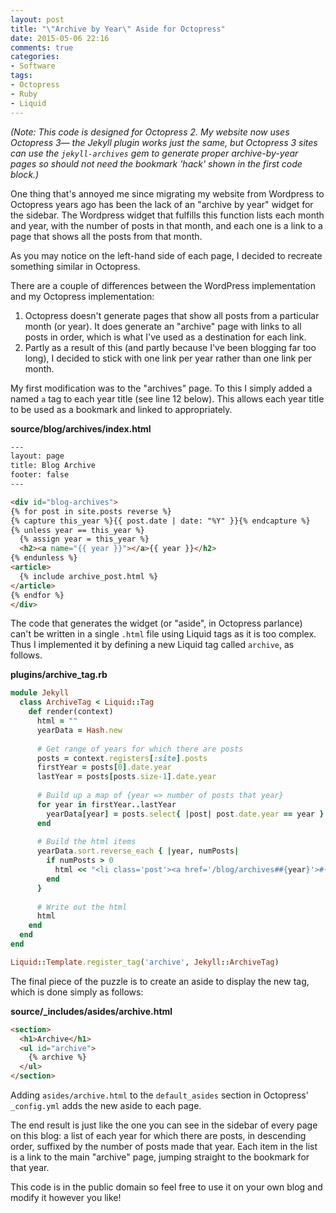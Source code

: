 ```yaml
---
layout: post
title: "\"Archive by Year\" Aside for Octopress"
date: 2015-05-06 22:16
comments: true
categories: 
- Software
tags:
- Octopress
- Ruby
- Liquid
---
```


*(Note: This code is designed for Octopress 2. My website now uses Octopress 3&mdash; the Jekyll plugin works just the same, but Octopress 3 sites can use the `jekyll-archives` gem to generate proper archive-by-year pages so should not need the bookmark 'hack' shown in the first code block.)*

One thing that's annoyed me since migrating my website from Wordpress to Octopress years ago has been the lack of an "archive by year" widget for the sidebar. The Wordpress widget that fulfills this function lists each month and year, with the number of posts in that month, and each one is a link to a page that shows all the posts from that month.

As you may notice on the left-hand side of each page, I decided to recreate something similar in Octopress.

There are a couple of differences between the WordPress implementation and my Octopress implementation:

1. Octopress doesn't generate pages that show all posts from a particular month (or year). It does generate an "archive" page with links to all posts in order, which is what I've used as a destination for each link.
2. Partly as a result of this (and partly because I've been blogging far too long), I decided to stick with one link per year rather than one link per month.

My first modification was to the "archives" page. To this I simply added a named `a` tag to each year title (see line 12 below). This allows each year title to be used as a bookmark and linked to appropriately.

**source/blog/archives/index.html**

```html
---
layout: page
title: Blog Archive
footer: false
---

<div id="blog-archives">
{% for post in site.posts reverse %}
{% capture this_year %}{{ post.date | date: "%Y" }}{% endcapture %}
{% unless year == this_year %}
  {% assign year = this_year %}
  <h2><a name="{{ year }}"></a>{{ year }}</h2>
{% endunless %}
<article>
  {% include archive_post.html %}
</article>
{% endfor %}
</div>
```

The code that generates the widget (or "aside", in Octopress parlance) can't be written in a single `.html` file using Liquid tags as it is too complex. Thus I implemented it by defining a new Liquid tag called `archive`, as follows.

**plugins/archive_tag.rb**

```ruby
module Jekyll
  class ArchiveTag < Liquid::Tag
    def render(context)
      html = ""
      yearData = Hash.new
      
      # Get range of years for which there are posts
      posts = context.registers[:site].posts
      firstYear = posts[0].date.year
      lastYear = posts[posts.size-1].date.year
      
      # Build up a map of {year => number of posts that year}
      for year in firstYear..lastYear
        yearData[year] = posts.select{ |post| post.date.year == year }.size
      end
      
      # Build the html items
      yearData.sort.reverse_each { |year, numPosts|
        if numPosts > 0
          html << "<li class='post'><a href='/blog/archives##{year}'>#{year} (#{numPosts})</a></li>"
        end
      }
      
      # Write out the html
      html
    end
  end
end

Liquid::Template.register_tag('archive', Jekyll::ArchiveTag)
```

The final piece of the puzzle is to create an aside to display the new tag, which is done simply as follows:

**source/_includes/asides/archive.html**

```html
<section>
  <h1>Archive</h1>
  <ul id="archive">
    {% archive %}
  </ul>
</section>
```

Adding `asides/archive.html` to the `default_asides` section in Octopress' `_config.yml` adds the new aside to each page.

The end result is just like the one you can see in the sidebar of every page on this blog: a list of each year for which there are posts, in descending order, suffixed by the number of posts made that year. Each item in the list is a link to the main "archive" page, jumping straight to the bookmark for that year.

This code is in the public domain so feel free to use it on your own blog and modify it however you like!
